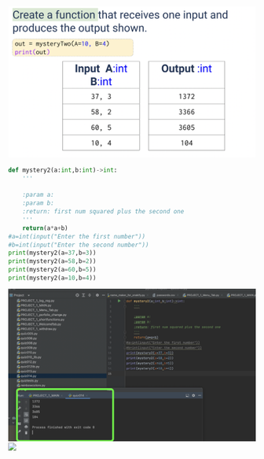 ![](https://github.com/AleksandarDzudzevic/Unit-1/blob/main/quiz014text.png)
```.py
def mystery2(a:int,b:int)->int:
    '''

    :param a:
    :param b:
    :return: first num squared plus the second one
    '''
    return(a*a+b)
#a=int(input("Enter the first number"))
#b=int(input("Enter the second number"))
print(mystery2(a=37,b=3))
print(mystery2(a=58,b=2))
print(mystery2(a=60,b=5))
print(mystery2(a=10,b=4))

```
![](https://github.com/AleksandarDzudzevic/Unit-1/blob/main/quiz014test.png)
![](https://github.com/AleksandarDzudzevic/Unit-1/blob/main/Quiz014flowchart.jpg)
